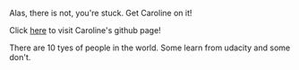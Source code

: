 Alas, there is not, you're stuck. Get Caroline on it!

Click [here](https://github.com/cbuckey-uda) to visit Caroline's github page!

There are 10 tyes of people in the world. Some learn from udacity and some don't.